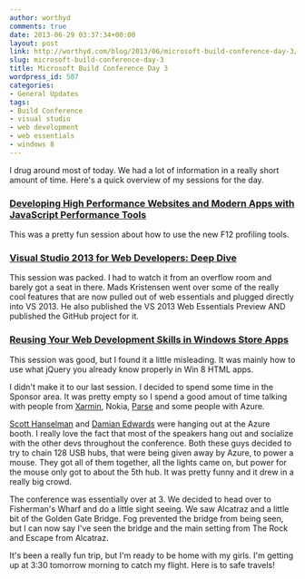 ```yaml
---
author: worthyd
comments: true
date: 2013-06-29 03:37:34+00:00
layout: post
link: http://worthyd.com/blog/2013/06/microsoft-build-conference-day-3/
slug: microsoft-build-conference-day-3
title: Microsoft Build Conference Day 3
wordpress_id: 507
categories:
- General Updates
tags:
- Build Conference
- visual studio
- web development
- web essentials
- windows 8
---
```


I drug around most of today.  We had a lot of information in a really short amount of time.  Here's a quick overview of my sessions for the day.



### [Developing High Performance Websites and Modern Apps with JavaScript Performance Tools](http://channel9.msdn.com/Events/Build/2013/3-316)

This was a pretty fun session about how to use the new F12 profiling tools.



### [Visual Studio 2013 for Web Developers: Deep Dive](http://channel9.msdn.com/Events/Build/2013/3-503)

This session was packed.  I had to watch it from an overflow room and barely got a seat in there.  Mads Kristensen went over some of the really cool features that are now pulled out of web essentials and plugged directly into VS 2013.  He also published the VS 2013 Web Essentials Preview AND published the GitHub project for it.



### [Reusing Your Web Development Skills in Windows Store Apps](http://channel9.msdn.com/Events/Build/2013/3-503)

This session was good, but I found it a little misleading. It was mainly how to use what jQuery you already know properly in Win 8 HTML apps. 

I didn't make it to our last session. I decided to spend some time in the Sponsor area. It was pretty empty so I spend a good amout of time talking with people from [Xarmin](http://xamarin.com/), Nokia, [Parse](https://www.parse.com/) and some people with Azure.

[Scott Hanselman](http://www.hanselman.com/) and [Damian Edwards](http://damianedwards.wordpress.com/) were hanging out at the Azure booth.  I really love the fact that most of the speakers hang out and socialize with the other devs throughout the conference.  Both these guys decided to try to chain 128 USB hubs, that were being given away by Azure, to power a mouse.  They got all of them together, all the lights came on, but power for the mouse only got to about the 5th hub.  It was pretty funny and it drew in a really big crowd.

The conference was essentially over at 3. We decided to head over to Fisherman's Wharf and do a little sight seeing.  We saw Alcatraz and a little bit of the Golden Gate Bridge. Fog prevented the bridge from being seen, but I can now say I've seen the bridge and the main setting from The Rock and Escape from Alcatraz. 

It's been a really fun trip, but I'm ready to be home with my girls.  I'm getting up at 3:30 tomorrow morning to catch my flight.  Here is to safe travels!
